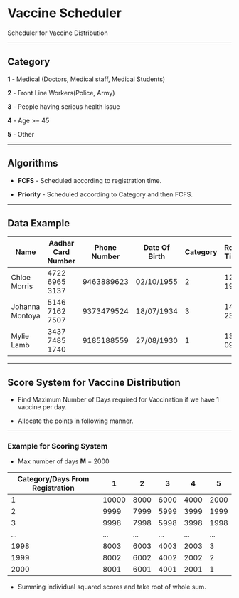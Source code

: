 # Vaccine Scheduler

Scheduler for Vaccine Distribution

---

## Category

**1** - Medical (Doctors, Medical staff, Medical Students)

**2** - Front Line Workers(Police, Army)

**3** - People having serious health issue

**4** - Age >= 45

**5** - Other

---

## Algorithms

- **FCFS** - Scheduled according to registration time.

- **Priority** - Scheduled according to Category and then FCFS.

---

## Data Example

| Name            | Aadhar Card Number | Phone Number | Date Of Birth | Category | Registration Time Stamp |
|-----------------|--------------------|--------------|---------------|----------|-------------------------|
| Chloe Morris    | 4722 6965 3137     | 9463889623   | 02/10/1955    | 2        | 12/05/2021 19:45:39     |
| Johanna Montoya | 5146 7162 7507     | 9373479524   | 18/07/1934    | 3        | 14/05/2021 23:36:55     |
| Mylie Lamb      | 3437 7485 1740     | 9185188559   | 27/08/1930    | 1        | 13/05/2021 09:48:57     |

---

## Score System for Vaccine Distribution 

- Find Maximum Number of Days required for Vaccination if we have 1 vaccine per day.

- Allocate the points in following manner.

---

### Example for Scoring System

- Max number of days **M** = 2000

| Category/Days From Registration | 1     | 2    | 3    | 4    | 5    |
|---------------------------------|-------|------|------|------|------|
| 1                               | 10000 | 8000 | 6000 | 4000 | 2000 |
| 2                               | 9999  | 7999 | 5999 | 3999 | 1999 |
| 3                               | 9998  | 7998 | 5998 | 3998 | 1998 |
| ...                             | ...   | ...  | ...  | ...  | ...  |
| 1998                            | 8003  | 6003 | 4003 | 2003 | 3    |
| 1999                            | 8002  | 6002 | 4002 | 2002 | 2    |
| 2000                            | 8001  | 6001 | 4001 | 2001 | 1    |

- Summing individual squared scores and take root of whole sum.